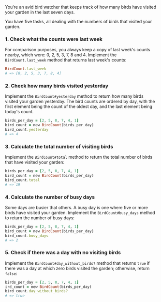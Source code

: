 You're an avid bird watcher that keeps track of how many birds have visited your garden in the last seven days.

You have five tasks, all dealing with the numbers of birds that visited your garden.

### 1. Check what the counts were last week

For comparison purposes, you always keep a copy of last week's counts nearby, which were: 0, 2, 5, 3, 7, 8 and 4. Implement the `BirdCount.last_week` method that returns last week's counts:

```ruby
BirdCount.last_week
# => [0, 2, 5, 3, 7, 8, 4]
```

### 2. Check how many birds visited yesterday

Implement the `BirdCount#yesterday` method to return how many birds visited your garden yesterday. The bird counts are ordered by day, with the first element being the count of the oldest day, and the last element being today's count.

```ruby
birds_per_day = [2, 5, 0, 7, 4, 1]
bird_count = new BirdCount(birds_per_day)
bird_count.yesterday
# => 4
```

### 3. Calculate the total number of visiting birds

Implement the `BirdCount#total` method to return the total number of birds that have visited your garden:

```ruby
birds_per_day = [2, 5, 0, 7, 4, 1]
bird_count = new BirdCount(birds_per_day)
bird_count.total
# => 19
```

### 4. Calculate the number of busy days

Some days are busier that others. A busy day is one where five or more birds have visited your garden.
Implement the `BirdCount#busy_days` method to return the number of busy days:

```ruby
birds_per_day = [2, 5, 0, 7, 4, 1]
bird_count = new BirdCount(birds_per_day)
bird_count.busy_days
# => 2
```

### 5. Check if there was a day with no visiting birds

Implement the `BirdCount#day_without_birds?` method that returns `true` if there was a day at which zero birds visited the garden; otherwise, return `false`:

```ruby
birds_per_day = [2, 5, 0, 7, 4, 1]
ird_count = new BirdCount(birds_per_day)
bird_count.day_without_birds?
# => true
```
